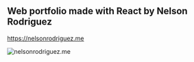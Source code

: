 ## Web portfolio made with React by Nelson Rodriguez
https://nelsonrodriguez.me

![nelsonrodriguez.me](https://github.com/user-attachments/assets/ee11644f-0bb0-4476-ad7e-b29c9db1da69)


